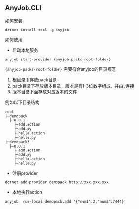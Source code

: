 ## AnyJob.CLI

如何安装
```shell
dotnet install tool -g anyjob
```

如何使用



- 启动本地服务
```shell
anyjob start-provider {anyjob-packs-root-folder}
```
`{anyjob-packs-root-folder}` 需要符合anyjob的目录规范
 1. 根目录下存放pack目录
 2. pack目录下存放版本目录，版本是有1-3位数字组成，并由`.`连接
 3. 版本目录下面存放对应版本的文件 

例如以下目录结构

```shell
root
├─demopack
  ├─0.0.1
    ├─add.action
    ├─add.py
    ├─hello.action
    ├─hello.py
├─demopack2
  ├─0.0.1
    ├─add.action
    ├─add.py
    ├─hello.action
    ├─hello.py
```


- 注册provider
```shell
dotnet add-provider demopack http://xxx.xxx.xxx
```

- 本地执行action 
```shell
anyjob  run-local demopack.add '{"num1":2,"num2":7444}'
```